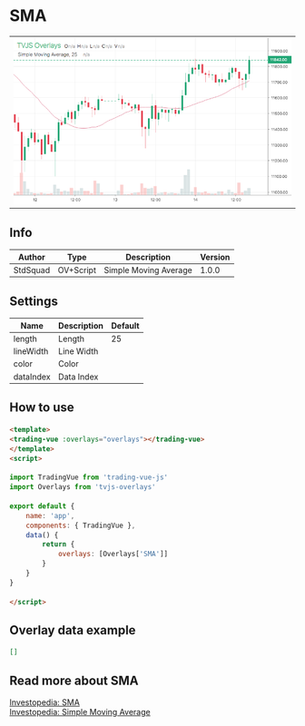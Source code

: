 
# SMA

<table><tr><td>
  <img width="800" heigth="480" src="screen.png" alt="screen">
</td></tr></table>

## Info

| Author | Type | Description | Version |
| ------ | ---- | ----------- | ------- |
| StdSquad | OV+Script | Simple Moving Average | 1.0.0 |


## Settings

| Name | Description | Default |
| ---- | ----------- | ------- |
| length | Length | 25 |
| lineWidth | Line Width |  |
| color | Color |  |
| dataIndex | Data Index |  |

## How to use

```html
<template>
<trading-vue :overlays="overlays"></trading-vue>
</template>
<script>

import TradingVue from 'trading-vue-js'
import Overlays from 'tvjs-overlays'

export default {
    name: 'app',
    components: { TradingVue },
    data() {
        return {
            overlays: [Overlays['SMA']]
        }
    }
}

</script>

```

## Overlay data example

```json
[]
```

## Read more about SMA

[Investopedia: SMA](https://www.investopedia.com/search?q=SMA)<br>
[Investopedia: Simple Moving Average](https://www.investopedia.com/search?q=Simple%20Moving%20Average)

